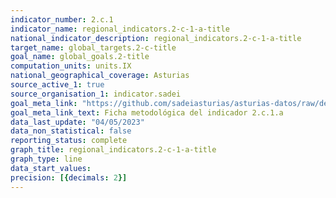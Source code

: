 ```yaml
---
indicator_number: 2.c.1
indicator_name: regional_indicators.2-c-1-a-title
national_indicator_description: regional_indicators.2-c-1-a-title
target_name: global_targets.2-c-title
goal_name: global_goals.2-title
computation_units: units.IX
national_geographical_coverage: Asturias
source_active_1: true
source_organisation_1: indicator.sadei
goal_meta_link: "https://github.com/sadeiasturias/asturias-datos/raw/develop/descargas/metodologia/2.c.1.a.pdf"
goal_meta_link_text: Ficha metodológica del indicador 2.c.1.a
data_last_update: "04/05/2023"
data_non_statistical: false
reporting_status: complete
graph_title: regional_indicators.2-c-1-a-title
graph_type: line
data_start_values:  
precision: [{decimals: 2}]
---
```

